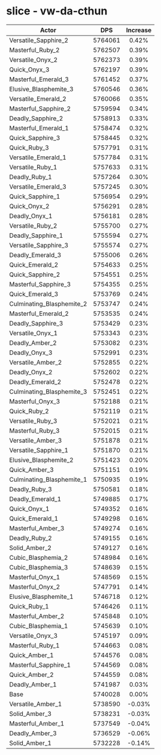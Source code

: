 # slice - vw-da-cthun
| Actor | DPS | Increase |
|---|:---:|:---:|
|Versatile_Sapphire_2|5764061|0.42%|
|Masterful_Ruby_2|5762507|0.39%|
|Versatile_Onyx_2|5762373|0.39%|
|Quick_Onyx_3|5762197|0.39%|
|Masterful_Emerald_3|5761452|0.37%|
|Elusive_Blasphemite_3|5760546|0.36%|
|Versatile_Emerald_2|5760066|0.35%|
|Masterful_Sapphire_2|5759594|0.34%|
|Deadly_Sapphire_2|5758913|0.33%|
|Masterful_Emerald_1|5758474|0.32%|
|Quick_Sapphire_3|5758445|0.32%|
|Quick_Ruby_3|5757791|0.31%|
|Versatile_Emerald_1|5757784|0.31%|
|Versatile_Ruby_1|5757633|0.31%|
|Deadly_Ruby_1|5757264|0.30%|
|Versatile_Emerald_3|5757245|0.30%|
|Quick_Sapphire_1|5756954|0.29%|
|Quick_Onyx_2|5756291|0.28%|
|Deadly_Onyx_1|5756181|0.28%|
|Versatile_Ruby_2|5755700|0.27%|
|Deadly_Sapphire_1|5755594|0.27%|
|Versatile_Sapphire_3|5755574|0.27%|
|Deadly_Emerald_3|5755006|0.26%|
|Quick_Emerald_2|5754633|0.25%|
|Quick_Sapphire_2|5754551|0.25%|
|Masterful_Sapphire_3|5754355|0.25%|
|Quick_Emerald_3|5753769|0.24%|
|Culminating_Blasphemite_2|5753747|0.24%|
|Masterful_Emerald_2|5753535|0.24%|
|Deadly_Sapphire_3|5753429|0.23%|
|Versatile_Onyx_1|5753343|0.23%|
|Deadly_Amber_2|5753082|0.23%|
|Deadly_Onyx_3|5752991|0.23%|
|Versatile_Amber_2|5752855|0.22%|
|Deadly_Onyx_2|5752602|0.22%|
|Deadly_Emerald_2|5752478|0.22%|
|Culminating_Blasphemite_3|5752451|0.22%|
|Masterful_Onyx_3|5752188|0.21%|
|Quick_Ruby_2|5752119|0.21%|
|Versatile_Ruby_3|5752021|0.21%|
|Masterful_Ruby_3|5752015|0.21%|
|Versatile_Amber_3|5751878|0.21%|
|Versatile_Sapphire_1|5751870|0.21%|
|Elusive_Blasphemite_2|5751423|0.20%|
|Quick_Amber_3|5751151|0.19%|
|Culminating_Blasphemite_1|5750935|0.19%|
|Deadly_Ruby_3|5750581|0.18%|
|Deadly_Emerald_1|5749885|0.17%|
|Quick_Onyx_1|5749352|0.16%|
|Quick_Emerald_1|5749298|0.16%|
|Masterful_Amber_3|5749274|0.16%|
|Deadly_Ruby_2|5749155|0.16%|
|Solid_Amber_2|5749127|0.16%|
|Cubic_Blasphemia_2|5748984|0.16%|
|Cubic_Blasphemia_3|5748639|0.15%|
|Masterful_Onyx_1|5748569|0.15%|
|Masterful_Onyx_2|5747791|0.14%|
|Elusive_Blasphemite_1|5746718|0.12%|
|Quick_Ruby_1|5746426|0.11%|
|Masterful_Amber_2|5745848|0.10%|
|Cubic_Blasphemia_1|5745639|0.10%|
|Versatile_Onyx_3|5745197|0.09%|
|Masterful_Ruby_1|5744663|0.08%|
|Quick_Amber_1|5744576|0.08%|
|Masterful_Sapphire_1|5744569|0.08%|
|Quick_Amber_2|5744559|0.08%|
|Deadly_Amber_1|5741987|0.03%|
|Base|5740028|0.00%|
|Versatile_Amber_1|5738590|-0.03%|
|Solid_Amber_3|5738231|-0.03%|
|Masterful_Amber_1|5737549|-0.04%|
|Deadly_Amber_3|5736529|-0.06%|
|Solid_Amber_1|5732228|-0.14%|
